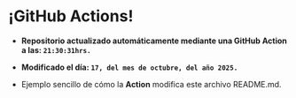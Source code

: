 # ¡GitHub Actions!
* **Repositorio actualizado automáticamente mediante una GitHub Action a las: `21:30:31hrs.`**
* **Modificado el día: `17, del mes de octubre, del año 2025.`**

* Ejemplo sencillo de cómo la **Action** modifica este archivo README.md.
